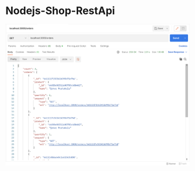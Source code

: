 # Nodejs-Shop-RestApi

![](https://github.com/enessirkecioglu/Nodejs-Shop-RestApi/blob/master/screenshots/ss_1.png)